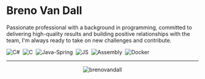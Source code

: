 # Breno Van Dall

<p>Passionate professional with a background in programming, committed to delivering high-quality results and building positive relationships with the team, I'm always ready to take on new challenges and contribute.</p>

![C#](https://img.shields.io/badge/-Dotnet-512BD4?style=for-the-badge&logoColor=fff&logo=dotnet)&nbsp;
![C](https://img.shields.io/badge/-CLang-A8B9CC?style=flat&logoColor=fff&logo=C)&nbsp;
![Java-Spring](https://img.shields.io/badge/-Spring-6DB33F?style=flat&logoColor=fff&logo=spring)&nbsp;
![JS](https://img.shields.io/badge/-Javascript-F7DF1E?style=flat&logoColor=fff&logo=javascript)&nbsp;
![Assembly](https://img.shields.io/badge/-Assembly-007AAC?style=flat&logoColor=fff&logo=assemblyscript)&nbsp;
![Docker](https://img.shields.io/badge/-Docker-2496ED?style=flat&logoColor=fff&logo=docker)&nbsp;

<hr>

<div align="center">
  <p><img align="center" src="https://github-readme-streak-stats.herokuapp.com/?user=brenovandall" alt="brenovandall" /></p>
</div>
